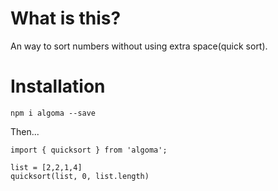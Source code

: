 # What is this?

An way to sort numbers without using extra space(quick sort).

# Installation
`npm i algoma --save`

Then...
```
import { quicksort } from 'algoma';

list = [2,2,1,4]
quicksort(list, 0, list.length)
```

